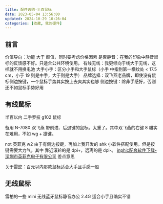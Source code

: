 ```yaml
---
title: 配件选购-半百鼠标
date: 2023-05-04 13:56:00
updated: 2024-10-29 10:26:04
categories: [收藏, 我的硬件]
---
```


## 前言

价值导向：功能 大于 颜值，同时要考虑价格因素
是否静音：在我的印象中静音鼠标的反馈感不好。只适合公共环境使用。
有线无线：我更倾向于线大于无线，这样就不用换电池
大手小手：区分小手和大手鼠标（小手 中指到第一横纹处 < 17.5 cm，小于 19 则是中手，大于则是大手）
品牌选择：双飞燕老品牌，即使没有鼠标侧边按键，一个鼠标手势其实按上去爽其实也够
侧边按键：除非手感好，否则还不如鼠标手势好用

## 有线鼠标

半百以内 二手罗技 g102 鼠标

备用 N-708X 双飞燕 带前进、后退键的鼠标。太重了。其中双飞燕的右键 8 雕实在难用，不如 wg + 捷键。
<!-- more -->

not 英菲克 w2 由于有侧边按键，再加上我开发的 ahk 小软件搭配使用。但是按键需要大力气。其中 靠近滚轮的是 dpi+，远离的是 dpi-。 [inphic配套软件下载-深圳市英菲克电子有限公司](http://www.inphic.cn/download) 差点意思

关于雷蛇：百元以内那款鼠标适合大手且手感一般

## 无线鼠标

雷柏的一些 mini 无线蓝牙鼠标静音办公 2.4G 适合小手且确实不错
